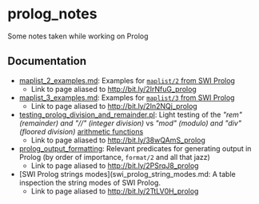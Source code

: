 # prolog_notes
Some notes taken while working on Prolog

## Documentation

- [maplist_2_examples.md](maplist_2_examples.md):
  Examples for [`maplist/2` from SWI Prolog](https://www.swi-prolog.org/pldoc/man?predicate=maplist%2f2)
   - Link to page aliased to http://bit.ly/2IrNfuG_prolog
- [maplist_3_examples.md](maplist_3_examples.md): 
  Examples for [`maplist/3` from SWI Prolog](https://www.swi-prolog.org/pldoc/doc_for?object=maplist/3)
   -  Link to page aliased to http://bit.ly/2In2NQj_prolog
- [testing_prolog_division_and_remainder.pl](testing_prolog_division_and_remainder.pl): 
  Light testing of the _"rem" (remainder) and "//" (integer division)_ 
  vs _"mod" (modulo) and "div" (floored division)_ [arithmetic functions](https://www.swi-prolog.org/pldoc/man?section=functions)
   -  Link to page aliased to http://bit.ly/38wQAmS_prolog
- [prolog_output_formatting](prolog_output_formatting.md): Relevant predicates for generating output in Prolog (by order of importance, `format/2` and all that jazz)
   -  Link to page aliased to http://bit.ly/2PSrqJ8_prolog
- [SWI Prolog strings modes](swi_prolog_string_modes.md: A table inspection the string modes of SWI Prolog.
   -  Link to page aliased to http://bit.ly/2TtLV0H_prolog
   
   
